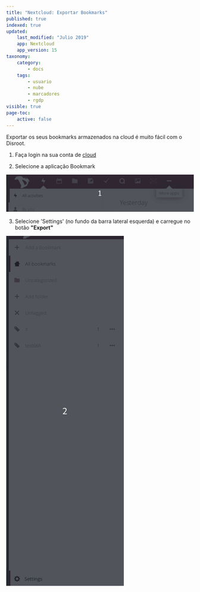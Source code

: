 ```yaml
---
title: "Nextcloud: Exportar Bookmarks"
published: true
indexed: true
updated:
    last_modified: "Julio 2019"		
    app: Nextcloud
    app_version: 15
taxonomy:
    category:
        - docs
    tags:
        - usuario
        - nube
        - marcadores
        - rgdp
visible: true
page-toc:
    active: false
---
```


Exportar os seus bookmarks armazenados na cloud é muito fácil com o Disroot.

1. Faça login na sua conta de [cloud](https://cloud.disroot.org)

2. Selecione a aplicação Bookmark

![](pt/select_app.gif)

3. Selecione 'Settings' (no fundo da barra lateral esquerda) e carregue no botão **"Export"**

![](pt/export.gif)
